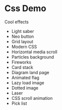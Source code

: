 # Css Demo
Cool effects

- Light saber
- Neo button
- Grid layout
- Modern CSS
- Horizontal media scroll
- Particles background
- Fireworks
- Card stack
- Diagram land page
- Animated flag
- Lazy load image
- Dotted image
- Laser
- CSS scroll animation
- Pick list

